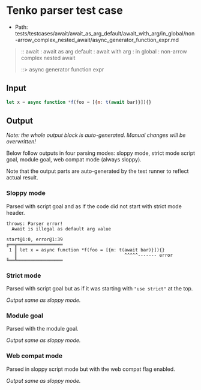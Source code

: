 # Tenko parser test case

- Path: tests/testcases/await/await_as_arg_default/await_with_arg/in_global/non-arrow_complex_nested_await/async_generator_function_expr.md

> :: await : await as arg default : await with arg : in global : non-arrow complex nested await
>
> ::> async generator function expr

## Input

`````js
let x = async function *f(foo = [{m: t(await bar)}]){}
`````

## Output

_Note: the whole output block is auto-generated. Manual changes will be overwritten!_

Below follow outputs in four parsing modes: sloppy mode, strict mode script goal, module goal, web compat mode (always sloppy).

Note that the output parts are auto-generated by the test runner to reflect actual result.

### Sloppy mode

Parsed with script goal and as if the code did not start with strict mode header.

`````
throws: Parser error!
  Await is illegal as default arg value

start@1:0, error@1:39
╔══╦═════════════════
 1 ║ let x = async function *f(foo = [{m: t(await bar)}]){}
   ║                                        ^^^^^------- error
╚══╩═════════════════

`````

### Strict mode

Parsed with script goal but as if it was starting with `"use strict"` at the top.

_Output same as sloppy mode._

### Module goal

Parsed with the module goal.

_Output same as sloppy mode._

### Web compat mode

Parsed in sloppy script mode but with the web compat flag enabled.

_Output same as sloppy mode._
